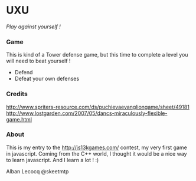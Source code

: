 UXU
===
*Play against yourself !*

### Game
This is kind of a Tower defense game, but this time to complete a level you will need to beat yourself ! 
* Defend
* Defeat your own defenses

### Credits 
http://www.spriters-resource.com/ds/puchievaevangliongame/sheet/49181
http://www.lostgarden.com/2007/05/dancs-miraculously-flexible-game.html

### About
This is my entry to the http://js13kgames.com/ contest, my very first game in javascript.
Coming from the C++ world, I thought it would be a nice way to learn javascript.
And I learn a lot ! :)


Alban Lecocq
@skeetmtp
